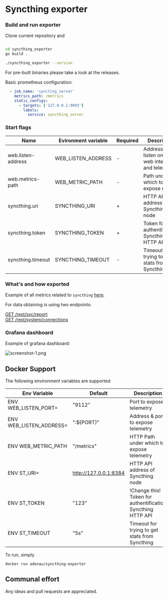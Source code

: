 # Syncthing exporter

### Build and run exporter

Clone current repository and 
```bash

cd syncthing_exporter
go build .

./syncthing_exporter --version
```

For pre-built binaries please take a look at the releases.

Basic prometheus configuration:

```yaml
  - job_name: 'syncting_server'
    metrics_path: /metrics
    static_configs:
      - targets: ['127.0.0.1:9093']
        labels:
          service: syncthing_server
```

### Start flags

Name               | Evironment variable | Required | Description
-------------------|---------------------|----------|-------------
web.listen-address | WEB_LISTEN_ADDRESS  |     -    | Address ot listen on for web interface and telemetry  
web.metrics-path   | WEB_METRIC_PATH     |     -    | Path under which to expose metrics  
syncthing.uri      | SYNCTHING_URI       |     +    | HTTP API address of Syncthing node  
syncthing.token    | SYNCTHING_TOKEN     |     +    | Token for authentification Syncthing HTTP API
syncthing.timeout  | SYNCTHING_TIMEOUT   |     -    | Timeout for trying to get stats from Syncthing

### What's and how exported

Example of all metrics related to `syncthing` [here](examples/exposed_parameters.md).

For data obtaining is using two endpoints:

[GET /rest/svc/report](https://docs.syncthing.net/rest/svc-report-get.html)  
[GET /rest/system/connections](https://docs.syncthing.net/rest/system-connections-get.html)

### Grafana dashboard

Example of grafana dashboard:

![screenshot-1.png](./examples/grafana/screenshot-1.png)

## Docker Support

The following environment variables are supported

Env Variable            | Default               | Description
------------------------|-----------------------|--------------------------
ENV WEB_LISTEN_PORT=    | "9112"                | Port to expose telemetry 
ENV WEB_LISTEN_ADDRESS= | ":${PORT}"            | Address & port to expose telemetry
ENV WEB_METRIC_PATH     | "/metrics"            | HTTP Path under which to expose telemetry
ENV ST_URI=             | http://127.0.0.1:8384 | HTTP API address of Syncthing node
ENV ST_TOKEN            | "123"                 | !Change this! Token for authentification Syncthing HTTP API
ENV ST_TIMEOUT          | "5s"                  | Timeout for trying to get stats from Syncthing 

To run, simply

    docker run adenau/syncthing-exporter





## Communal effort
Any ideas and pull requests are appreciated.
